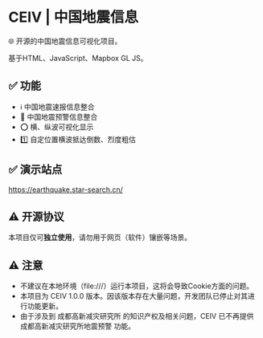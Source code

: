 # CEIV | 中国地震信息
🌐 开源的中国地震信息可视化项目。

基于HTML、JavaScript、Mapbox GL JS。

## ✅ 功能
- ℹ️ 中国地震速报信息整合
- 🚨 中国地震预警信息整合
- ⭕️ 横、纵波可视化显示
- 1️⃣ 自定位置横波抵达倒数、烈度粗估

## ✅ 演示站点
https://earthquake.star-search.cn/

## ⚠️ 开源协议
本项目仅可**独立使用**，请勿用于网页（软件）镶嵌等场景。

## ⚠️ 注意
- 不建议在本地环境（file:///）运行本项目，这将会导致Cookie方面的问题。
- 本项目为 CEIV 1.0.0 版本。因该版本存在大量问题，开发团队已停止对其进行功能更新。
- 由于涉及到 成都高新减灾研究所 的知识产权及相关问题，CEIV 已不再提供 成都高新减灾研究所地震预警 功能。
